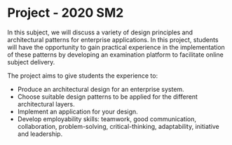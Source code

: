 # Project - 2020 SM2

In this subject, we will discuss a variety of design principles and architectural patterns for enterprise applications. In this project, students will have the opportunity to gain practical experience in the implementation of these patterns by developing an examination platform to facilitate online subject delivery. 

The project aims to give students the experience to:
* Produce an architectural design for an enterprise system.
* Choose suitable design patterns to be applied for the different architectural layers.
* Implement an application for your design. 
* Develop employability skills: teamwork, good communication, collaboration, problem-solving, critical-thinking, adaptability, initiative and leadership.
